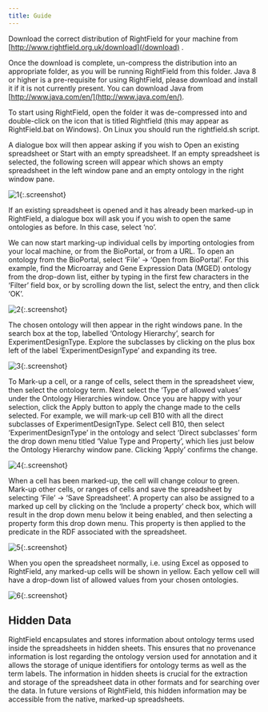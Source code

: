 ```yaml
---
title: Guide
---
```


Download the correct distribution of RightField for your machine from [http://www.rightfield.org.uk/download](/download)
.

Once the download is complete, un-compress the distribution into an appropriate folder, as you will be running
RightField from this folder. Java 8 or higher is a pre-requisite for using RightField, please download and install it if
it is not currently present. You can download Java from [http://www.java.com/en/](http://www.java.com/en/).

To start using RightField, open the folder it was de-compressed into and double-click on the icon that is titled
Rightfield (this may appear as RightField.bat on Windows). On Linux you should run the rightfield.sh script.

A dialogue box will then appear asking if you wish to Open an existing spreadsheet or Start with an empty spreadsheet.
If an empty spreadsheet is selected, the following screen will appear which shows an empty spreadsheet in the left
window pane and an empty ontology in the right window pane.

![1](/assets/images/guide/rightfield1.png){:.screenshot}

If an existing spreadsheet is opened and it has already been marked-up in RightField, a dialogue box will ask you if you
wish to open the same ontologies as before. In this case, select ‘no’.

We can now start marking-up individual cells by importing ontologies from your local machine, or from the BioPortal, or
from a URL. To open an ontology from the BioPortal, select ‘File’ -> ‘Open from BioPortal’. For this example, find the
Microarray and Gene Expression Data (MGED) ontology from the drop-down list, either by typing in the first few
characters in the ‘Filter’ field box, or by scrolling down the list, select the entry, and then click ‘OK’.

![2](/assets/images/guide/rightfield2.png){:.screenshot}

The chosen ontology will then appear in the right windows pane. In the search box at the top, labelled ‘Ontology
Hierarchy’, search for ExperimentDesignType. Explore the subclasses by clicking on the plus box left of the label
‘ExperimentDesignType’ and expanding its tree.

![3](/assets/images/guide/rightfield3.png){:.screenshot}

To Mark-up a cell, or a range of cells, select them in the spreadsheet view, then select the ontology term. Next select
the ‘Type of allowed values’ under the Ontology Hierarchies window. Once you are happy with your selection, click the
Apply button to apply the change made to the cells selected. For example, we will mark-up cell B10 with all the direct
subclasses of ExperimentDesignType. Select cell B10, then select ‘ExperimentDesignType’ in the ontology and select
‘Direct subclasses’ form the drop down menu titled ‘Value Type and Property’, which lies just below the Ontology
Hierarchy window pane. Clicking ‘Apply’ confirms the change.

![4](/assets/images/guide/rightfield4.png){:.screenshot}

When a cell has been marked-up, the cell will change colour to green. Mark-up other cells, or ranges of cells and save
the spreadsheet by selecting ‘File’ -> ‘Save Spreadsheet’. A property can also be assigned to a marked up cell by
clicking on the ‘Include a property’ check box, which will result in the drop down menu below it being enabled, and then
selecting a property form this drop down menu. This property is then applied to the predicate in the RDF associated with
the spreadsheet.

![5](/assets/images/guide/rightfield5.png){:.screenshot}

When you open the spreadsheet normally, i.e. using Excel as opposed to RightField, any marked-up cells will be shown in
yellow. Each yellow cell will have a drop-down list of allowed values from your chosen ontologies.

![6](/assets/images/guide/rightfield6.png){:.screenshot}

## Hidden Data

RightField encapsulates and stores information about ontology terms used inside the spreadsheets in hidden sheets. This
ensures that no provenance information is lost regarding the ontology version used for annotation and it allows the
storage of unique identifiers for ontology terms as well as the term labels. The information in hidden sheets is crucial
for the extraction and storage of the spreadsheet data in other formats and for searching over the data. In future
versions of RightField, this hidden information may be accessible from the native, marked-up spreadsheets.